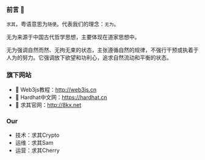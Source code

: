 ### 前言 👋

`求其`，粤语意思为`随便`。代表我们的理念：`无为`。

无为来源于中国古代哲学思想，主要体现在道家思想中。

无为强调自然而然、无拘无束的状态，主张遵循自然的规律，不强行干预或执着于人为的努力。它强调放下欲望和功利心，追求自然流动和平衡的状态。

### 旗下网站
- 🔭 Web3js教程：http://web3js.cn
- 🌱 Hardhat中文网：https://hardhat.cn
- 👯 求其官网：http://8kx.net

### Our
- 技术：求其Crypto
- 运维：求其Sam
- 运营：求其Cherry
